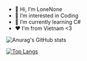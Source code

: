 - 👋 Hi, I’m LoneNone
- 👀 I’m interested in Coding 
- 🌱 I’m currently learning C#
- ❤️ I’m from Vietnam <3


![Anurag's GitHub stats](https://github-readme-stats.vercel.app/api?username=LoneNone&show_icons=true&theme=dark)


[![Top Langs](https://github-readme-stats.vercel.app/api/top-langs/?username=LoneNone&langs_count=8)](https://github.com/anuraghazra/github-readme-stats)



<!---
LoneNone/LoneNone is a ✨ special ✨ repository because its `README.md` (this file) appears on your GitHub profile.
You can click the Preview link to take a look at your changes.
--->

